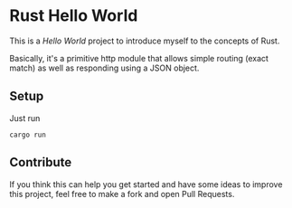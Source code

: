 # Rust Hello World

This is a _Hello World_ project to introduce myself to the concepts of Rust.

Basically, it's a primitive http module that allows simple routing (exact match) as well as
responding using a JSON object.

## Setup

Just run

```
cargo run
```

## Contribute

If you think this can help you get started and have some ideas to improve this project,
feel free to make a fork and open Pull Requests.

